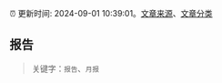:alarm_clock: 更新时间: 2024-09-01 10:39:01。[文章来源](/README.md)、[文章分类](/TAGS.md)

## 报告


> 关键字：`报告`、`月报`



